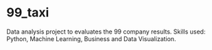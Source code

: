 # 99_taxi
Data analysis project to evaluates the 99 company results. Skills used: Python, Machine Learning, Business and Data Visualization.
